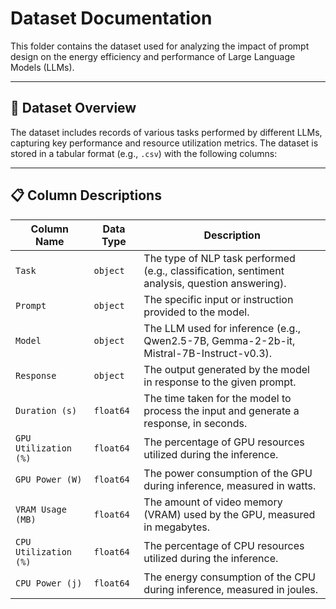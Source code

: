 # Dataset Documentation

This folder contains the dataset used for analyzing the impact of prompt design on the energy efficiency and performance of Large Language Models (LLMs).

---

## 📂 Dataset Overview

The dataset includes records of various tasks performed by different LLMs, capturing key performance and resource utilization metrics. The dataset is stored in a tabular format (e.g., `.csv`) with the following columns:

---

## 📋 Column Descriptions

| **Column Name**          | **Data Type** | **Description**                                                                                  |
|---------------------------|---------------|--------------------------------------------------------------------------------------------------|
| `Task`                   | `object`      | The type of NLP task performed (e.g., classification, sentiment analysis, question answering).  |
| `Prompt`                 | `object`      | The specific input or instruction provided to the model.                                        |
| `Model`                  | `object`      | The LLM used for inference (e.g., Qwen2.5-7B, Gemma-2-2b-it, Mistral-7B-Instruct-v0.3).         |
| `Response`               | `object`      | The output generated by the model in response to the given prompt.                              |
| `Duration (s)`           | `float64`     | The time taken for the model to process the input and generate a response, in seconds.          |
| `GPU Utilization (%)`    | `float64`     | The percentage of GPU resources utilized during the inference.                                  |
| `GPU Power (W)`          | `float64`     | The power consumption of the GPU during inference, measured in watts.                          |
| `VRAM Usage (MB)`        | `float64`     | The amount of video memory (VRAM) used by the GPU, measured in megabytes.                       |
| `CPU Utilization (%)`    | `float64`     | The percentage of CPU resources utilized during the inference.                                  |
| `CPU Power (j)`          | `float64`     | The energy consumption of the CPU during inference, measured in joules.                        |



